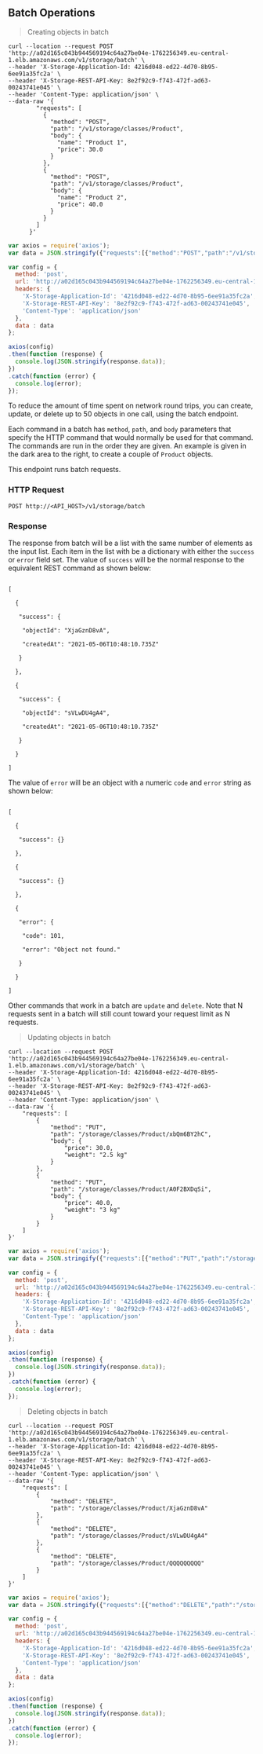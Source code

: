 ## Batch Operations

> Creating objects in batch

```shell
curl --location --request POST 'http://a02d165c043b944569194c64a27be04e-1762256349.eu-central-1.elb.amazonaws.com/v1/storage/batch' \
--header 'X-Storage-Application-Id: 4216d048-ed22-4d70-8b95-6ee91a35fc2a' \
--header 'X-Storage-REST-API-Key: 8e2f92c9-f743-472f-ad63-00243741e045' \
--header 'Content-Type: application/json' \
--data-raw '{
        "requests": [
          {
            "method": "POST",
            "path": "/v1/storage/classes/Product",
            "body": {
              "name": "Product 1",
              "price": 30.0
            }
          },
          {
            "method": "POST",
            "path": "/v1/storage/classes/Product",
            "body": {
              "name": "Product 2",
              "price": 40.0
            }
          }
        ]
      }'
```

```javascript
var axios = require('axios');
var data = JSON.stringify({"requests":[{"method":"POST","path":"/v1/storage/classes/Product","body":{"name":"Product 2","price":30}},{"method":"POST","path":"/v1/storage/classes/Product","body":{"name":"Product 3","price":40}}]});

var config = {
  method: 'post',
  url: 'http://a02d165c043b944569194c64a27be04e-1762256349.eu-central-1.elb.amazonaws.com/v1/storage/batch',
  headers: {
    'X-Storage-Application-Id': '4216d048-ed22-4d70-8b95-6ee91a35fc2a',
    'X-Storage-REST-API-Key': '8e2f92c9-f743-472f-ad63-00243741e045',
    'Content-Type': 'application/json'
  },
  data : data
};

axios(config)
.then(function (response) {
  console.log(JSON.stringify(response.data));
})
.catch(function (error) {
  console.log(error);
});
```
To reduce the amount of time spent on network round trips, you can create, update, or delete up to 50 objects in one call, using the batch endpoint.

Each command in a batch has `method`, `path`, and `body` parameters that specify the HTTP command that would normally be used for that command. The commands are run in the order they are given. An example is given in the dark area to the right, to create a couple of `Product` objects.

This endpoint runs batch requests.

### HTTP Request

`POST http://<API_HOST>/v1/storage/batch`

### Response
The response from batch will be a list with the same number of elements as the input list. Each item in the list with be a dictionary with either the `success` or `error` field set. The value of `success` will be the normal response to the equivalent REST command as shown below:

<code>
[<br>
&nbsp;&nbsp;{<br>
&nbsp;&nbsp;&nbsp;"success": {<br>
&nbsp;&nbsp;&nbsp;&nbsp;"objectId": "XjaGznD8vA",<br>
&nbsp;&nbsp;&nbsp;&nbsp;"createdAt": "2021-05-06T10:48:10.735Z"<br>
&nbsp;&nbsp;&nbsp;}<br>
&nbsp;&nbsp;},<br>
&nbsp;&nbsp;{<br>
&nbsp;&nbsp;&nbsp;"success": {<br>
&nbsp;&nbsp;&nbsp;&nbsp;"objectId": "sVLwDU4gA4",<br>
&nbsp;&nbsp;&nbsp;&nbsp;"createdAt": "2021-05-06T10:48:10.735Z"<br>
&nbsp;&nbsp;&nbsp;}<br>
&nbsp;&nbsp;}<br>
]
</code>

The value of `error` will be an object with a numeric `code` and `error` string as shown below:

<code>
[<br>
&nbsp;&nbsp;{<br>
&nbsp;&nbsp;&nbsp;"success": {}<br>
&nbsp;&nbsp;},<br>
&nbsp;&nbsp;{<br>
&nbsp;&nbsp;&nbsp;"success": {}<br>
&nbsp;&nbsp;},<br>
&nbsp;&nbsp;{<br>
&nbsp;&nbsp;&nbsp;"error": {<br>
&nbsp;&nbsp;&nbsp;&nbsp;"code": 101,<br>
&nbsp;&nbsp;&nbsp;&nbsp;"error": "Object not found."<br>
&nbsp;&nbsp;&nbsp;}<br>
&nbsp;&nbsp;}<br>
]
</code>

Other commands that work in a batch are `update` and `delete`. Note that N requests sent in a batch will still count toward your request limit as N requests.

> Updating objects in batch

```shell
curl --location --request POST 'http://a02d165c043b944569194c64a27be04e-1762256349.eu-central-1.elb.amazonaws.com/v1/storage/batch' \
--header 'X-Storage-Application-Id: 4216d048-ed22-4d70-8b95-6ee91a35fc2a' \
--header 'X-Storage-REST-API-Key: 8e2f92c9-f743-472f-ad63-00243741e045' \
--header 'Content-Type: application/json' \
--data-raw '{
    "requests": [
        {
            "method": "PUT",
            "path": "/storage/classes/Product/xbQm6BY2hC",
            "body": {
                "price": 30.0,
                "weight": "2.5 kg"
            }
        },
        {
            "method": "PUT",
            "path": "/storage/classes/Product/A0F2BXDqSi",
            "body": {
                "price": 40.0,
                "weight": "3 kg"
            }
        }
    ]
}'
```

```javascript
var axios = require('axios');
var data = JSON.stringify({"requests":[{"method":"PUT","path":"/storage/classes/Product/xbQm6BY2hC","body":{"price":30,"weight":"2.5 kg"}},{"method":"PUT","path":"/storage/classes/Product/A0F2BXDqSi","body":{"price":40,"weight":"3 kg"}}]});

var config = {
  method: 'post',
  url: 'http://a02d165c043b944569194c64a27be04e-1762256349.eu-central-1.elb.amazonaws.com/v1/storage/batch',
  headers: {
    'X-Storage-Application-Id': '4216d048-ed22-4d70-8b95-6ee91a35fc2a',
    'X-Storage-REST-API-Key': '8e2f92c9-f743-472f-ad63-00243741e045',
    'Content-Type': 'application/json'
  },
  data : data
};

axios(config)
.then(function (response) {
  console.log(JSON.stringify(response.data));
})
.catch(function (error) {
  console.log(error);
});

```

> Deleting objects in batch

```shell
curl --location --request POST 'http://a02d165c043b944569194c64a27be04e-1762256349.eu-central-1.elb.amazonaws.com/v1/storage/batch' \
--header 'X-Storage-Application-Id: 4216d048-ed22-4d70-8b95-6ee91a35fc2a' \
--header 'X-Storage-REST-API-Key: 8e2f92c9-f743-472f-ad63-00243741e045' \
--header 'Content-Type: application/json' \
--data-raw '{
    "requests": [
        {
            "method": "DELETE",
            "path": "/storage/classes/Product/XjaGznD8vA"
        },
        {
            "method": "DELETE",
            "path": "/storage/classes/Product/sVLwDU4gA4"
        },
        {
            "method": "DELETE",
            "path": "/storage/classes/Product/QQQQQQQQQ"
        }
    ]
}'
```

```javascript
var axios = require('axios');
var data = JSON.stringify({"requests":[{"method":"DELETE","path":"/storage/classes/Product/XjaGznD8vA"},{"method":"DELETE","path":"/storage/classes/Product/sVLwDU4gA4"},{"method":"DELETE","path":"/storage/classes/Product/QQQQQQQQQ"}]});

var config = {
  method: 'post',
  url: 'http://a02d165c043b944569194c64a27be04e-1762256349.eu-central-1.elb.amazonaws.com/v1/storage/batch',
  headers: {
    'X-Storage-Application-Id': '4216d048-ed22-4d70-8b95-6ee91a35fc2a',
    'X-Storage-REST-API-Key': '8e2f92c9-f743-472f-ad63-00243741e045',
    'Content-Type': 'application/json'
  },
  data : data
};

axios(config)
.then(function (response) {
  console.log(JSON.stringify(response.data));
})
.catch(function (error) {
  console.log(error);
});
```
